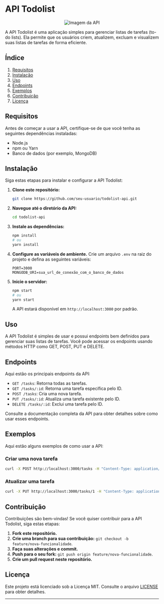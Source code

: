 # API Todolist

<p align="center">
  <img src="https://i.pinimg.com/originals/a2/4c/b5/a24cb568fa40046f8562dbc45cea8506.gif" alt="Imagem da API">
</p>

A API Todolist é uma aplicação simples para gerenciar listas de tarefas (to-do lists). Ela permite que os usuários criem, atualizem, excluam e visualizem suas listas de tarefas de forma eficiente.

## Índice

1. [Requisitos](#requisitos)
2. [Instalação](#instalação)
3. [Uso](#uso)
4. [Endpoints](#endpoints)
5. [Exemplos](#exemplos)
6. [Contribuição](#contribuição)
7. [Licença](#licença)

## Requisitos

Antes de começar a usar a API, certifique-se de que você tenha as seguintes dependências instaladas:

- Node.js
- npm ou Yarn
- Banco de dados (por exemplo, MongoDB)

## Instalação

Siga estas etapas para instalar e configurar a API Todolist:

1. **Clone este repositório:**

   ```bash
   git clone https://github.com/seu-usuario/todolist-api.git
   ```

2. **Navegue até o diretório da API:**

   ```bash
   cd todolist-api
   ```

3. **Instale as dependências:**

   ```bash
   npm install
   # ou
   yarn install
   ```

4. **Configure as variáveis de ambiente.** Crie um arquivo `.env` na raiz do projeto e defina as seguintes variáveis:

   ```dotenv
   PORT=3000
   MONGODB_URI=sua_url_de_conexão_com_o_banco_de_dados
   ```

5. **Inicie o servidor:**

   ```bash
   npm start
   # ou
   yarn start
   ```

   A API estará disponível em `http://localhost:3000` por padrão.

## Uso

A API Todolist é simples de usar e possui endpoints bem definidos para gerenciar suas listas de tarefas. Você pode acessar os endpoints usando métodos HTTP como GET, POST, PUT e DELETE.

## Endpoints

Aqui estão os principais endpoints da API:

- `GET /tasks`: Retorna todas as tarefas.
- `GET /tasks/:id`: Retorna uma tarefa específica pelo ID.
- `POST /tasks`: Cria uma nova tarefa.
- `PUT /tasks/:id`: Atualiza uma tarefa existente pelo ID.
- `DELETE /tasks/:id`: Exclui uma tarefa pelo ID.

Consulte a documentação completa da API para obter detalhes sobre como usar esses endpoints.

## Exemplos

Aqui estão alguns exemplos de como usar a API:

### Criar uma nova tarefa

```bash
curl -X POST http://localhost:3000/tasks -H "Content-Type: application/json" -d '{"title": "Comprar leite"}'
```

### Atualizar uma tarefa

```bash
curl -X PUT http://localhost:3000/tasks/1 -H "Content-Type: application/json" -d '{"title": Comprar cereal, "status": "finalizado"}'
```

## Contribuição

Contribuições são bem-vindas! Se você quiser contribuir para a API Todolist, siga estas etapas:

1. **Fork este repositório.**
2. **Crie uma branch para sua contribuição:** `git checkout -b feature/nova-funcionalidade`.
3. **Faça suas alterações e commit.**
4. **Push para o seu fork:** `git push origin feature/nova-funcionalidade`.
5. **Crie um pull request neste repositório.**

## Licença

Este projeto está licenciado sob a Licença MIT. Consulte o arquivo [LICENSE](LICENSE) para obter detalhes.

---
